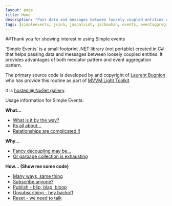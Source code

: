 ```yaml
---
layout: page
title: Home
description: "Pass data and messages between loosely coupled entities using hybrid implementation of event aggregation and mediator pattern"
tags: [simpleevents, jsinh, jaspalsinh, jachauhan, events, eventaggregator, nuget, mediator, pattern, design-pattern, C#, csharp .net]
---
```

##Thank you for showing interest in using Simple events

'Simple Events' is a small footprint .NET library (not portable) created in C# that helps passing data and messages between loosely coupled entities.
It provides advantages of both mediator pattern and event aggregation pattern.

The primary source code is developed by and copyright of [Laurent Bugnion][01] who has provide this routine as part of [MVVM Light Toolkit][02]

 It is [hosted @ NuGet gallery][51].

Usage information for Simple Events:

**What...**

* [What is it by the way?][11]
* [Its all about...][12]
* [Relationships are complicated !!][13]

**Why...**

* [Fancy decoupling may be...][21]
* [Or garbage collection is exhausting][22]
  
**How... (Show me some code)**

* [Many ways, same thing][31]
* [Subscribe anyone?][32]
* [Publish - blip, blap, bloop][33]
* [Unsubscribing - hey backoff][34]
* [Reset - we need to talk][35]

[01]: http://www.galasoft.ch/
[02]: http://www.galasoft.ch/mvvm

[11]: {{site.url}}/docs/introduction
[12]: {{site.url}}/docs/itsallabout
[13]: {{site.url}}/docs/relationship

[21]: {{site.url}}/docs/looselycoupled
[22]: {{site.url}}/docs/garbagecollection

[31]: {{site.url}}/docs/aggregator
[32]: {{site.url}}/docs/subscribe
[33]: {{site.url}}/docs/publish
[34]: {{site.url}}/docs/unsubscribe
[35]: {{site.url}}/docs/reset

[51]: https://www.nuget.org/packages/SimpleEvents/
